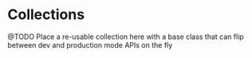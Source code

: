 # Collections

@TODO Place a re-usable collection here with a base class that can flip 
between dev and production mode APIs on the fly
